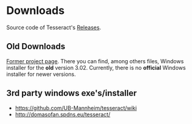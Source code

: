 # Downloads

Source code of Tesseract's [Releases](https://github.com/tesseract-ocr/tesseract/releases).


## Old Downloads

[Former project page](https://code.google.com/p/tesseract-ocr/downloads/list).
There you can find, among others files, Windows installer for the **old** version 3.02. Currently, there is no **official** Windows installer for newer versions.


## 3rd party windows exe's/installer

  * https://github.com/UB-Mannheim/tesseract/wiki
  * http://domasofan.spdns.eu/tesseract/
